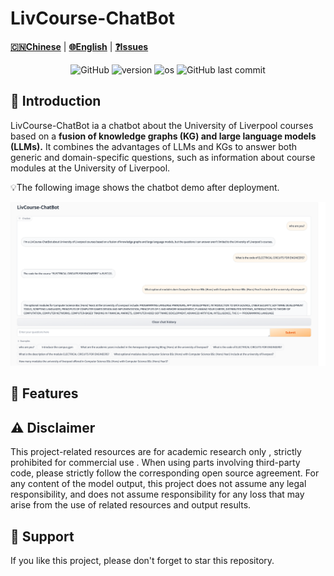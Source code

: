 # LivCourse-ChatBot

[**🇨🇳Chinese**](./README.md) | [**🌐English**](./README.md) | [**❓Issues**](https://github.com/XavierXinchi/LivCourse-ChatBot/issues)

<p align="center">
    <img alt="GitHub" src="https://img.shields.io/badge/license-Apache--2.0-blue">
    <img alt="version" src="https://img.shields.io/badge/version-Beta_1.0-6666CC">
    <img alt="os" src="https://img.shields.io/badge/os-Linux-fcea63">
    <img alt="GitHub last commit" src="https://img.shields.io/badge/last%20commit-March-f15b31">
</p>

## 📝 Introduction

LivCourse-ChatBot ia a chatbot about the University of Liverpool courses based on a **fusion of knowledge graphs (KG) and large language models (LLMs).** It combines the advantages of LLMs and KGs to answer both generic and domain-specific questions, such as information about course modules at the University of Liverpool.

💡The following image shows the chatbot demo after deployment.

![](./img/demo.png)

## 💫 Features

## ⚠️ Disclaimer

This project-related resources are for academic research only , strictly prohibited for commercial use . When using parts involving third-party code, please strictly follow the corresponding open source agreement. For any content of the model output, this project does not assume any legal responsibility, and does not assume responsibility for any loss that may arise from the use of related resources and output results.

## 🌟 Support

If you like this project, please don't forget to star this repository.
